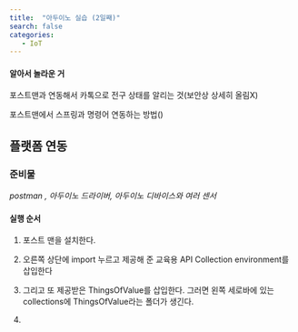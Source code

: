 ```yaml
---
title:  "아두이노 실습 (2일째)"
search: false
categories: 
   - IoT
---
```

#### 알아서 놀라운 거
포스트맨과 연동해서 카톡으로 전구 상태를 알리는 것(보안상 상세히 올림X)

포스트맨에서 스프링과 명령어 연동하는 방법()

## 플랫폼 연동

### 준비물 
*postman , 아두이노 드라이버, 아두이노 디바이스와 여러 센서*

#### 실행 순서
1. 포스트 맨을 설치한다.

2. 오른쪽 상단에 import 누르고 제공해 준 교육용 API Collection environment를 삽입한다

3. 그리고 또 제공받은 ThingsOfValue를 삽입한다. 그러면 왼쪽 세로바에 있는 collections에 ThingsOfValue라는 폴더가 생긴다.
4. 



<!--stackedit_data:
eyJoaXN0b3J5IjpbLTEwNzAzMjc5MDYsLTM3ODEzNjY2MywtNj
g0MzMzNjY2LDE2MDgwNDI2MjgsNzMyMTY5MjY3LDQwNDgxMDQ4
LC00ODQwNzY2MjYsLTE3NzQyNzgzNzYsLTYxNDI0MTg2Nl19
-->